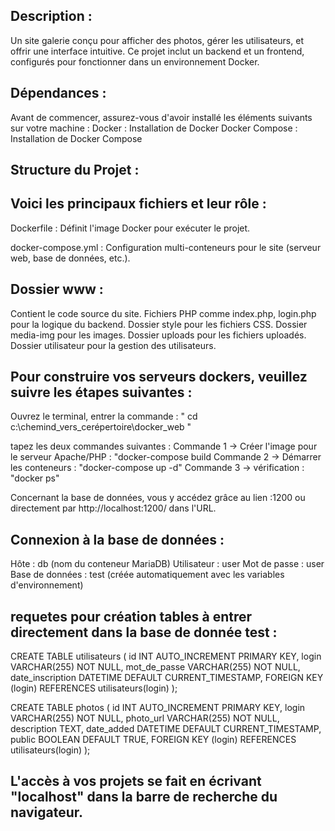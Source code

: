 Description :
-
Un site galerie conçu pour afficher des photos, gérer les utilisateurs, et offrir une interface intuitive. 
Ce projet inclut un backend et un frontend, configurés pour fonctionner dans un environnement Docker.


Dépendances :
-
Avant de commencer, assurez-vous d'avoir installé les éléments suivants sur votre machine :
Docker : Installation de Docker
Docker Compose : Installation de Docker Compose


Structure du Projet :
-

Voici les principaux fichiers et leur rôle :
-
Dockerfile : Définit l'image Docker pour exécuter le projet.

docker-compose.yml : Configuration multi-conteneurs pour le site (serveur web, base de données, etc.).

Dossier www :
-
Contient le code source du site.
Fichiers PHP comme index.php, login.php pour la logique du backend.
Dossier style pour les fichiers CSS.
Dossier media-img pour les images.
Dossier uploads pour les fichiers uploadés.
Dossier utilisateur pour la gestion des utilisateurs.

Pour construire vos serveurs dockers, veuillez suivre les étapes suivantes :
-
Ouvrez le terminal, entrer la commande : " cd c:\chemind_vers_cerépertoire\docker_web "

tapez les deux commandes suivantes : 
  Commande 1 -> Créer l'image pour le serveur Apache/PHP : "docker-compose build
  Commande 2 -> Démarrer les conteneurs : "docker-compose up -d"
  Commande 3 -> vérification : "docker ps"

Concernant la base de données, vous y accédez grâce au lien :1200 ou directement par http://localhost:1200/  dans l'URL.

Connexion à la base de données :
-
Hôte : db (nom du conteneur MariaDB)
Utilisateur : user
Mot de passe : user
Base de données : test (créée automatiquement avec les variables d'environnement)

requetes pour création tables à entrer directement dans la base de donnée test :
-
CREATE TABLE utilisateurs (
    id INT AUTO_INCREMENT PRIMARY KEY,
    login VARCHAR(255) NOT NULL,
    mot_de_passe VARCHAR(255) NOT NULL,
    date_inscription DATETIME DEFAULT CURRENT_TIMESTAMP,
    FOREIGN KEY (login) REFERENCES utilisateurs(login)
);

CREATE TABLE photos (
    id INT AUTO_INCREMENT PRIMARY KEY,
    login VARCHAR(255) NOT NULL,
    photo_url VARCHAR(255) NOT NULL,
    description TEXT,
    date_added DATETIME DEFAULT CURRENT_TIMESTAMP,
    public BOOLEAN DEFAULT TRUE,
    FOREIGN KEY (login) REFERENCES utilisateurs(login)
);

L'accès à vos projets se fait en écrivant "localhost" dans la barre de recherche du navigateur.
-
